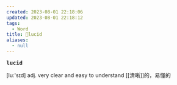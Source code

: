 ```yaml
---
created: 2023-08-01 22:18:06
updated: 2023-08-01 22:18:12
tags:
  - Word
title: 📖lucid
aliases:
  - null
---
```


<pre><strong>lucid</strong></pre>
[lu:'sɪd]
adj. very clear and easy to understand [[清晰]]的，易懂的
